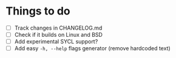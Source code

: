 # Things to do
- [ ] Track changes in CHANGELOG.md
- [ ] Check if it builds on Linux and BSD
- [ ] Add experimental SYCL support?
- [ ] Add easy `-h, --help` flags generator (remove hardcoded text)
